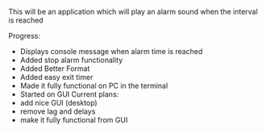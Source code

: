 This will be an application which will play an alarm sound when the interval is reached

Progress:
- Displays console message when alarm time is reached
- Added stop alarm functionality
- Added Better Format 
- Added easy exit timer
- Made it fully functional on PC in the terminal
- Started on GUI
Current plans:
- add nice GUI (desktop)
- remove lag and delays
- make it fully functional from GUI
